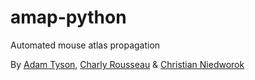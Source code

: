 # amap-python
Automated mouse atlas propagation

By [Adam Tyson](https://github.com/adamltyson), [Charly Rousseau](https://github.com/crousseau) & [Christian Niedworok](https://github.com/cniedwor)
